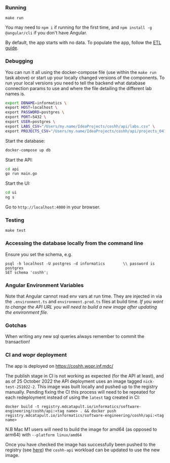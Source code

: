 ### Running

`make run`

You may need to `npm i` if running for the first time, and `npm install -g @angular/cli` if you don't have Angular.

By default, the app starts with no data. To populate the app, follow the [ETL guide](etl/README.md).

### Debugging
You can run it all using the docker-compose file (use within the `make run` task above) or start up your locally changed versions of the components. 
To run your local versions you  need to tell the backend what database connection params to use and where the file detailing the different lab names is.

```bash
export DBNAME=informatics \
export HOST=localhost \
export PASSWORD=postgres \
export PORT=5432 \
export USER=postgres \
export LABS_CSV="/Users/my.name/IdeaProjects/coshh/api/labs.csv" \
export PROJECTS_CSV="/Users/my.name/IdeaProjects/coshh/api/projects_041022.csv"
``` 

Start the database:
```bash
docker-compose up db
``` 

Start the API:
```bash
cd api
go run main.go
```

Start the UI:
```bash
cd ui
ng s
```

Go to `http://localhost:4000` in your browser.

### Testing

`make test`

### Accessing the database locally from the command line

Ensure you set the schema, e.g.

```
psql -h localhost -U postgres -d informatics        \\ password is postgres
SET schema 'coshh';                                 
```

### Angular Environment Variables

Note that Angular cannot read env vars at run time.  They are injected in via the `.environment.ts` and `environment.prod.ts`
files at build time.  *If you want to change the API URL you will need to build a new image after updating the environment file.* 

### Gotchas

When writing any new sql queries always remember to commit the transaction!

### CI and wopr deployment

The app is deployed on https://coshh.wopr.inf.mdc/

The publish stage in CI is not working as expected (for the API at least), and as of 25 October 2022 the API deployment uses an image tagged `nick-test-251022-2`. 
This image was built locally and pushed up to the registry manually. 
Pending fixing the CI this process will need to be repeated for each redeployment instead of using the `latest` tag created in CI:

```docker build -t registry.mdcatapult.io/informatics/software-engineering/coshh/api:<tag name> . && docker push registry.mdcatapult.io/informatics/software-engineering/coshh/api:<tag name>```

N.B Mac M1 users will need to build the image for amd64 (as opposed to arm64) with `--platform linux/amd64`  

Once you have checked the image has successfully been pushed to the registry (see [here](https://gitlab.mdcatapult.io/informatics/software-engineering/coshh/container_registry/249)) the `coshh-api` workload can be updated to use the new image.
